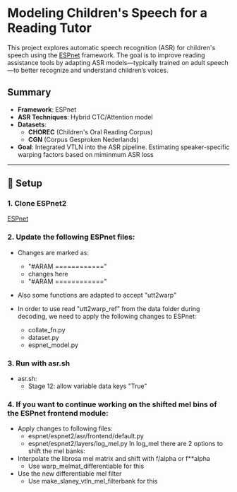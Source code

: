 # Modeling Children's Speech for a Reading Tutor

This project explores automatic speech recognition (ASR) for children's speech using the [ESPnet](https://github.com/espnet/espnet) framework. The goal is to improve reading assistance tools by adapting ASR models—typically trained on adult speech—to better recognize and understand children’s voices.

## Summary

- **Framework**: ESPnet
- **ASR Techniques**: Hybrid CTC/Attention model
- **Datasets**:
  - **CHOREC** (Children's Oral Reading Corpus)
  - **CGN** (Corpus Gesproken Nederlands)
- **Goal**: Integrated VTLN into the ASR pipeline. Estimating speaker-specific warping factors based on miminmum ASR loss

---

## 🔧 Setup

### 1. Clone ESPnet2
[ESPnet](https://github.com/espnet/espnet)

### 2. Update the following ESPnet files:
- Changes are marked as:
  - "#ARAM ============"
  - changes here
  - "#ARAM ============"
- Also some functions are adapted to accept "utt2warp"

- In order to use read "utt2warp_ref" from the data folder during decoding, we need to apply the following changes to ESPnet:
  - collate_fn.py
  - dataset.py
  - espnet_model.py

### 3. Run with asr.sh
- asr.sh:
  - Stage 12: allow variable data keys "True"

### 4. If you want to continue working on the shifted mel bins of the ESPnet frontend module:

- Apply changes to following files:
  - espnet/espnet2/asr/frontend/default.py
  - espnet/espnet2/layers/log_mel.py
In log_mel there are 2 options to shift the mel banks:
- Interpolate the librosa mel matrix and shift with f/alpha or f**alpha
    - Use warp_melmat_differentiable for this 
- Use the new differentiable mel filter 
  - Use make_slaney_vtln_mel_filterbank for this




